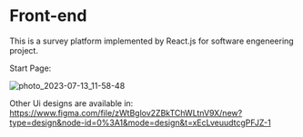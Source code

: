 # Front-end

This is a survey platform implemented by React.js for software engeneering project.

Start Page:

![photo_2023-07-13_11-58-48](https://github.com/Software-Engineering-Project-4012/Front-end/assets/84022001/e5c3438a-1af3-4f27-913c-7c8653185671)

Other Ui designs are available in: https://www.figma.com/file/zWtBglov2ZBkTChWLtnV9X/new?type=design&node-id=0%3A1&mode=design&t=xEcLveuudtcgPFJZ-1
